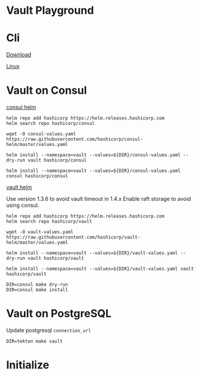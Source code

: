 Vault Playground
===

# Cli

[Download](https://releases.hashicorp.com/vault/1.4.2/vault_1.4.2_darwin_amd64.zip)

[Linux](https://releases.hashicorp.com/vault/1.4.2/vault_1.4.2_linux_amd64.zip)

# Vault on Consul

[consul helm](https://github.com/hashicorp/consul-helm)

```
helm repo add hashicorp https://helm.releases.hashicorp.com
helm search repo hashicorp/consul

wget -O consul-values.yaml https://raw.githubusercontent.com/hashicorp/consul-helm/master/values.yaml

helm install --namespace=vault --values=${DIR}/consul-values.yaml --dry-run vault hashicorp/consul

helm install --namespace=vault --values=${DIR}/consul-values.yaml consul hashicorp/consul
```

[vault helm](https://github.com/hashicorp/vault-helm)

Use version 1.3.6 to avoid vault timeout in 1.4.x
Enable raft storage to avoid using consul.
```
helm repo add hashicorp https://helm.releases.hashicorp.com
helm search repo hashicorp/vault

wget -O vault-values.yaml https://raw.githubusercontent.com/hashicorp/vault-helm/master/values.yaml

helm install --namespace=vault --values=${DIR}/vault-values.yaml --dry-run vault hashicorp/vault

helm install --namespace=vault --values=${DIR}/vault-values.yaml vault hashicorp/vault
```

```
DIR=consul make dry-run
DIR=consul make install
```

# Vault on PostgreSQL

Update postgresql `connection_url`

```
DIR=tekton make vault
```

# Initialize

```
```
